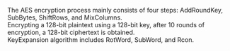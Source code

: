 The AES encryption process mainly consists of four steps: AddRoundKey, SubBytes, ShiftRows, and MixColumns.  
Encrypting a 128-bit plaintext using a 128-bit key, after 10 rounds of encryption, a 128-bit ciphertext is obtained.  
KeyExpansion algorithm includes RotWord, SubWord, and Rcon.  
